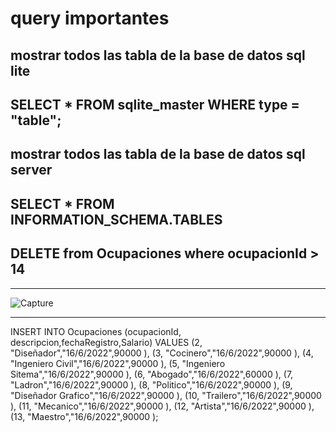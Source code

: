 # query importantes

## mostrar todos las tabla de la base de datos sql lite 

## SELECT * FROM sqlite_master WHERE type = "table";

## mostrar todos las tabla de la base de datos sql server 

## SELECT * FROM INFORMATION_SCHEMA.TABLES

## DELETE  from Ocupaciones where ocupacionId > 14

***
![Capture](https://user-images.githubusercontent.com/65502311/212186948-3f92b426-4b79-400c-a894-884eca0335fa.PNG)
***

INSERT INTO Ocupaciones 
(ocupacionId, descripcion,fechaRegistro,Salario)
VALUES
 (2, "Diseñador","16/6/2022",90000 ),
 (3, "Cocinero","16/6/2022",90000 ),
 (4, "Ingeniero Civil","16/6/2022",90000 ),
 (5, "Ingeniero Sitema","16/6/2022",90000 ),
 (6, "Abogado","16/6/2022",60000 ),
 (7, "Ladron","16/6/2022",90000 ),
 (8, "Politico","16/6/2022",90000 ),
 (9, "Diseñador Grafico","16/6/2022",90000 ),
 (10, "Trailero","16/6/2022",90000 ),
 (11, "Mecanico","16/6/2022",90000 ),
 (12, "Artista","16/6/2022",90000 ),
 (13, "Maestro","16/6/2022",90000 );

